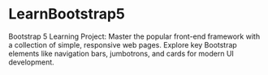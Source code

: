 # LearnBootstrap5
Bootstrap 5 Learning Project: Master the popular front-end framework with a collection of simple, responsive web pages. Explore key Bootstrap elements like navigation bars, jumbotrons, and cards for modern UI development.
